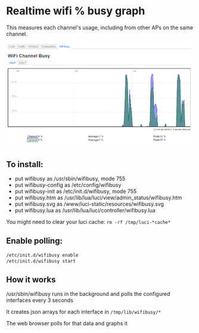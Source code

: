 # Realtime wifi % busy graph

This measures each channel's usage, including from other APs on the same channel.

<img src="wifibusy-screenshot.png">

## To install:
* put wifibusy as /usr/sbin/wifibusy, mode 755
* put wifibusy-config as /etc/config/wifibusy
* put wifibusy-init as /etc/init.d/wifibusy, mode 755
* put wifibusy.htm as /usr/lib/lua/luci/view/admin_status/wifibusy.htm
* put wifibusy.svg as /www/luci-static/resources/wifibusy.svg
* put wifibusy.lua as /usr/lib/lua/luci/controller/wifibusy.lua

You might need to clear your luci cache: `rm -rf /tmp/luci-*cache*`

## Enable polling:

```
/etc/init.d/wifibusy enable
/etc/init.d/wifibusy start
```

## How it works
/usr/sbin/wifibusy runs in the background and polls the configured interfaces every 3 seconds

It creates json arrays for each interface in `/tmp/lib/wifibusy/*`

The web browser polls for that data and graphs it
